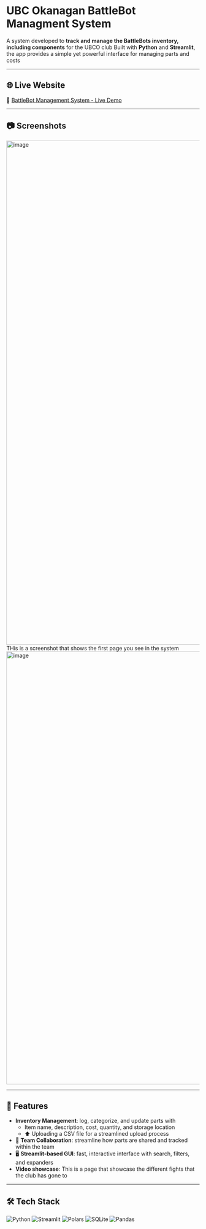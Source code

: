 # UBC Okanagan BattleBot Managment System

A system developed to **track and manage the BattleBots inventory, including components** for the UBCO club Built with 
**Python** and **Streamlit**, the app provides a simple yet powerful interface for managing 
parts and costs

---

## 🌐 Live Website

🔗 [BattleBot Management System - Live Demo](https://battlebotsmanagmentsystem.onrender.com)  

---


## 📷 Screenshots

<img width="2529" height="1315" alt="image" src="https://github.com/user-attachments/assets/502724f9-6923-4118-b037-e1797c04e8ce" />
THis is a screenshot that shows the first page you see in the system 


<img width="1063" height="1129" alt="image" src="https://github.com/user-attachments/assets/4a2c9f15-4fd7-4c23-a3be-29d3a9e8765b" />

---


## 🚀 Features
- **Inventory Management**: log, categorize, and update parts with
  - Item name, description, cost, quantity, and storage location
  - ⬆️ Uploading a CSV file for a  streamlined upload process 
- 👥 **Team Collaboration**: streamline how parts are shared and tracked within the team
- 🖥️ **Streamlit-based GUI**: fast, interactive interface with search, filters, and expanders
- **Video showcase**: This is a page that showcase the different fights that the club has gone to  

---

## 🛠️ Tech Stack
<p align="left">
  <img src="https://img.shields.io/badge/python-3776AB?style=for-the-badge&logo=python&logoColor=white" alt="Python"/>
  <img src="https://img.shields.io/badge/streamlit-FF4B4B?style=for-the-badge&logo=streamlit&logoColor=white" alt="Streamlit"/>
  <img src="https://img.shields.io/badge/polars-1B5E20?style=for-the-badge&logoColor=white" alt="Polars"/>
  <img src="https://img.shields.io/badge/sqlite-003B57?style=for-the-badge&logo=sqlite&logoColor=white" alt="SQLite"/>
  <img src="https://img.shields.io/badge/pandas-150458?style=for-the-badge&logo=pandas&logoColor=white" alt="Pandas"/>
</p>
